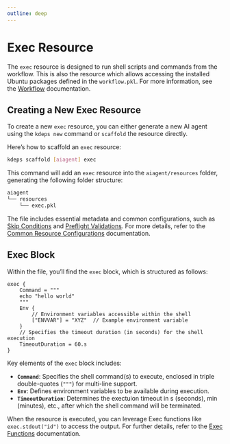 ```yaml
---
outline: deep
---
```


# Exec Resource

The `exec` resource is designed to run shell scripts and commands from the workflow. This is also the resource which
allows accessing the installed Ubuntu packages defined in the `workflow.pkl`. For more information, see the
[Workflow](../configuration/workflow.md) documentation.

## Creating a New Exec Resource

To create a new `exec` resource, you can either generate a new AI agent using the `kdeps new` command or `scaffold` the
resource directly.

Here’s how to scaffold an `exec` resource:

```bash
kdeps scaffold [aiagent] exec
```

This command will add an `exec` resource into the `aiagent/resources` folder, generating the following folder structure:

```bash
aiagent
└── resources
    └── exec.pkl
```

The file includes essential metadata and common configurations, such as [Skip Conditions](../resources/skip) and
[Preflight Validations](../resources/validations). For more details, refer to the [Common Resource
Configurations](../resources/resources#common-resource-configurations) documentation.

## Exec Block

Within the file, you’ll find the `exec` block, which is structured as follows:

```apl
exec {
    Command = """
    echo "hello world"
    """
    Env {
        // Environment variables accessible within the shell
        ["ENVVAR"] = "XYZ"  // Example environment variable
    }
    // Specifies the timeout duration (in seconds) for the shell execution
    TimeoutDuration = 60.s
}
```

Key elements of the `exec` block includes:

- **`Command`**: Specifies the shell command(s) to execute, enclosed in triple double-quotes (`"""`) for multi-line support.
- **`Env`**: Defines environment variables to be available during execution.
- **`TimeoutDuration`**: Determines the exectuion timeout in s (seconds), min (minutes), etc., after which the shell command will be terminated.

When the resource is executed, you can leverage Exec functions like `exec.stdout("id")` to access the output. For
further details, refer to the [Exec Functions](../resources/functions.md#exec-resource-functions) documentation.
